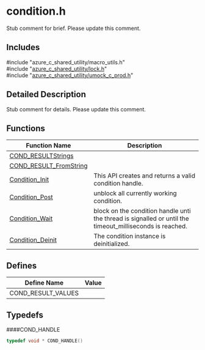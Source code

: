 # condition.h 

Stub comment for brief. Please update this comment.

## Includes

\#include "azure_c_shared_utility/macro_utils.h"  
\#include "[azure_c_shared_utility/lock.h](iot-c-ref-lock-h.md)"  
\#include "[azure_c_shared_utility/umock_c_prod.h](iot-c-ref-umock-c-prod-h.md)"  

## Detailed Description

Stub comment for details. Please update this comment.

## Functions

Function Name                  | Description                                
--------------------------------|---------------------------------------------
[COND_RESULTStrings](./iot-c-ref-condition-h/cond-resultstrings.md)            | 
[COND_RESULT_FromString](./iot-c-ref-condition-h/cond-result-fromstring.md)            | 
[Condition_Init](./iot-c-ref-condition-h/condition-init.md)            | This API creates and returns a valid condition handle.
[Condition_Post](./iot-c-ref-condition-h/condition-post.md)            | unblock all currently working condition.
[Condition_Wait](./iot-c-ref-condition-h/condition-wait.md)            | block on the condition handle unti the thread is signalled or until the timeout_milliseconds is reached.
[Condition_Deinit](./iot-c-ref-condition-h/condition-deinit.md)            | The condition instance is deinitialized.

## Defines

Define Name                    | Value                                
--------------------------------|---------------------------------------------
COND_RESULT_VALUES            | 

## Typedefs

####COND_HANDLE

```C
typedef void * COND_HANDLE()

```

